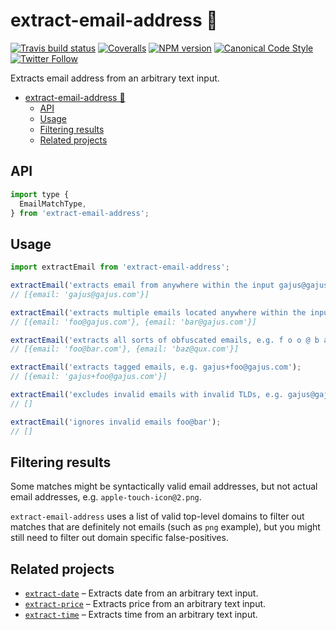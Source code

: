 <a name="extract-email-address"></a>
# extract-email-address 📧

[![Travis build status](http://img.shields.io/travis/gajus/extract-email-address/master.svg?style=flat-square)](https://travis-ci.org/gajus/extract-email-address)
[![Coveralls](https://img.shields.io/coveralls/gajus/extract-email-address.svg?style=flat-square)](https://coveralls.io/github/gajus/extract-email-address)
[![NPM version](http://img.shields.io/npm/v/extract-email-address.svg?style=flat-square)](https://www.npmjs.org/package/extract-email-address)
[![Canonical Code Style](https://img.shields.io/badge/code%20style-canonical-blue.svg?style=flat-square)](https://github.com/gajus/canonical)
[![Twitter Follow](https://img.shields.io/twitter/follow/kuizinas.svg?style=social&label=Follow)](https://twitter.com/kuizinas)

Extracts email address from an arbitrary text input.

* [extract-email-address 📧](#extract-email-address)
    * [API](#extract-email-address-api)
    * [Usage](#extract-email-address-usage)
    * [Filtering results](#extract-email-address-filtering-results)
    * [Related projects](#extract-email-address-related-projects)


<a name="extract-email-address-api"></a>
## API

```js
import type {
  EmailMatchType,
} from 'extract-email-address';

```

<a name="extract-email-address-usage"></a>
## Usage

```js
import extractEmail from 'extract-email-address';

extractEmail('extracts email from anywhere within the input gajus@gajus.com');
// [{email: 'gajus@gajus.com'}]

extractEmail('extracts multiple emails located anywhere within the input: foo@gajus.com, bar@gajus.com');
// [{email: 'foo@gajus.com'}, {email: 'bar@gajus.com'}]

extractEmail('extracts all sorts of obfuscated emails, e.g. f o o @ b a r . c o m or baz [at] qux [dot] com');
// [{email: 'foo@bar.com'}, {email: 'baz@qux.com'}]

extractEmail('extracts tagged emails, e.g. gajus+foo@gajus.com');
// [{email: 'gajus+foo@gajus.com'}]

extractEmail('excludes invalid emails with invalid TLDs, e.g. gajus@gajus.png');
// []

extractEmail('ignores invalid emails foo@bar');
// []

```

<a name="extract-email-address-filtering-results"></a>
## Filtering results

Some matches might be syntactically valid email addresses, but not actual email addresses, e.g. `apple-touch-icon@2.png`.

`extract-email-address` uses a list of valid top-level domains to filter out matches that are definitely not emails (such as `png` example), but you might still need to filter out domain specific false-positives.

<a name="extract-email-address-related-projects"></a>
## Related projects

* [`extract-date`](https://github.com/gajus/extract-date) – Extracts date from an arbitrary text input.
* [`extract-price`](https://github.com/gajus/extract-price) – Extracts price from an arbitrary text input.
* [`extract-time`](https://github.com/gajus/extract-time) – Extracts time from an arbitrary text input.
